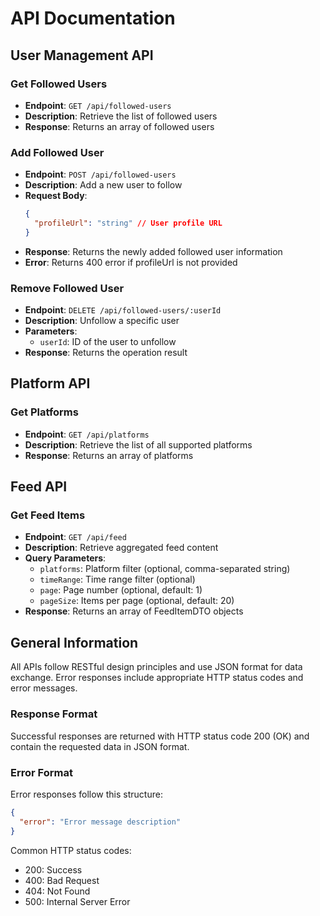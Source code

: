 # API Documentation

## User Management API

### Get Followed Users
- **Endpoint**: `GET /api/followed-users`
- **Description**: Retrieve the list of followed users
- **Response**: Returns an array of followed users

### Add Followed User
- **Endpoint**: `POST /api/followed-users`
- **Description**: Add a new user to follow
- **Request Body**:
  ```json
  {
    "profileUrl": "string" // User profile URL
  }
  ```
- **Response**: Returns the newly added followed user information
- **Error**: Returns 400 error if profileUrl is not provided

### Remove Followed User
- **Endpoint**: `DELETE /api/followed-users/:userId`
- **Description**: Unfollow a specific user
- **Parameters**:
  - `userId`: ID of the user to unfollow
- **Response**: Returns the operation result

## Platform API

### Get Platforms
- **Endpoint**: `GET /api/platforms`
- **Description**: Retrieve the list of all supported platforms
- **Response**: Returns an array of platforms

## Feed API

### Get Feed Items
- **Endpoint**: `GET /api/feed`
- **Description**: Retrieve aggregated feed content
- **Query Parameters**:
  - `platforms`: Platform filter (optional, comma-separated string)
  - `timeRange`: Time range filter (optional)
  - `page`: Page number (optional, default: 1)
  - `pageSize`: Items per page (optional, default: 20)
- **Response**: Returns an array of FeedItemDTO objects

## General Information

All APIs follow RESTful design principles and use JSON format for data exchange. Error responses include appropriate HTTP status codes and error messages.

### Response Format
Successful responses are returned with HTTP status code 200 (OK) and contain the requested data in JSON format.

### Error Format
Error responses follow this structure:
```json
{
  "error": "Error message description"
}
```

Common HTTP status codes:
- 200: Success
- 400: Bad Request
- 404: Not Found
- 500: Internal Server Error 